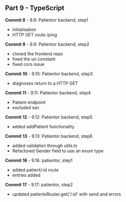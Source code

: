 ## Part 9 - TypeScript

**Commit 8** - 9.8: Patientor backend, step1
- initialisation
- HTTP GET route /ping

**Commit 9** - 9.9: Patientor backend, step2
- cloned the frontend repo
- fixed the uri constant
- fixed cors issue

**Commit 10** - 9.10: Patientor backend, step3
- diagnoses return to a HTTP GET

**Commit 11** - 9.11: Patientor backend, step4
- Patient endpoint
- excluded ssn

**Commit 12** - 9.12: Patientor backend, step5
- added addPatient functionality

**Commit 13** - 9.13: Patientor backend, step6
- added validation through utils.ts
- Refactored Gender field to use an enum type

**Commit 16** - 9.16: patientor, step1
- added patient/:id route
- entries added

**Commit 17** - 9.17: patientor, step2
- updated patientsRouter.get('/:id'   with send and errors

